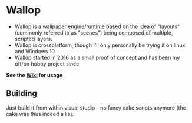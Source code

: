# Wallop

  * Wallop is a wallpaper engine/runtime based on the idea of "layouts" (commonly referred to as "scenes") being composed of multiple, scripted layers.
  * Wallop is crossplatform, though I'll only personally be trying it on linux and Windows 10.
  * Wallop started in 2016 as a small proof of concept and has been my off/on hobby project since.

**See the [Wiki](https://github.com/moolicc/Wallop/wiki) for usage**

## Building
Just build it from within visual studio - no fancy cake scripts anymore (the cake was thus indeed a lie).
